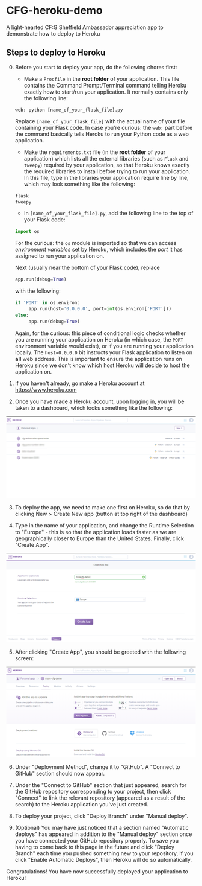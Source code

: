 # CFG-heroku-demo
A light-hearted CF:G Sheffield Ambassador appreciation app to demonstrate how to deploy to Heroku

## Steps to deploy to Heroku
0. Before you start to deploy your app, do the following chores first:
   * Make a `Procfile` in the **root folder** of your application. This file contains the Command Prompt/Terminal command telling Heroku exactly how to start/run your application.
   It normally contains only the following line:
   ```
   web: python [name_of_your_flask_file].py
   ```
   Replace `[name_of_your_flask_file]` with the actual name of your file containing your Flask code.
   In case you're curious: the `web:` part before the command basically tells Heroku to run your Python code as a web application.
   
   * Make the `requirements.txt` file (in the **root folder** of your application) which lists all the external libraries (such as `Flask` and `tweepy`) required
   by your application, so that Heroku knows exactly the required libraries to install before trying to run your application.
   In this file, type in the libraries your application require line by line, which may look something like the following:
   ```
   flask
   tweepy
   ```
   
   * In `[name_of_your_flask_file].py`, add the following line to the top of your Flask code:
   ```python
   import os
   ```
   For the curious: the `os` module is imported so that we can access *environment variables* set by Heroku, which includes the
   *port* it has assigned to run your application on.
   
   Next (usually near the bottom of your Flask code), replace
   ```python
   app.run(debug=True)
   ```
   with the following:
   ```python
   if 'PORT' in os.environ:
        app.run(host='0.0.0.0', port=int(os.environ['PORT']))
   else:
        app.run(debug=True)
   ```
   Again, for the curious: this piece of conditional logic checks whether you are running your application on Heroku
   (in which case, the `PORT` environment variable would exist), or if you are running your application locally. The
   `host=0.0.0.0` bit instructs your Flask application to listen on **all** web address. This is important to ensure
   the application runs on Heroku since we don't know which host Heroku will decide to host the application on.

1. If you haven't already, go make a Heroku account at https://www.heroku.com

2. Once you have made a Heroku account, upon logging in, you will be taken to a dashboard, which looks something like the
following:

![alt text](static/md_imgs/dashboard.png "Heroku Dashboard")

3. To deploy the app, we need to make one first on Heroku, so do that by clicking New > Create New app (button at top right of the
dashboard)

4. Type in the name of your application, and change the Runtime Selection to "Europe" - this is so that the application loads
faster as we are geographically closer to Europe than the United States. Finally, click "Create App".

![alt text](static/md_imgs/create_app.png "Create app screen")

5. After clicking "Create App", you should be greeted with the following screen:

![alt text](static/md_imgs/config.png "App configuration screen")

6. Under "Deployment Method", change it to "GitHub". A "Connect to GitHub" section should now appear.

7. Under the "Connect to GitHub" section that just appeared, search for the GitHub repository corresponding to your project, then
click "Connect" to link the relevant repository (appeared as a result of the search) to the Heroku application you've just created.

8. To deploy your project, click "Deploy Branch" under "Manual deploy".

9. (Optional) You may have just noticed that a section named "Automatic deploys" has appeared in addition to the "Manual deploy"
section once you have connected your GitHub repository properly. To save you having to come back to this page in the future
and click "Deploy Branch" each time you pushed something new to your repository, if you click "Enable Automatic Deploys", then
Heroku will do so automatically.

Congratulations! You have now successfully deployed your application to Heroku!
